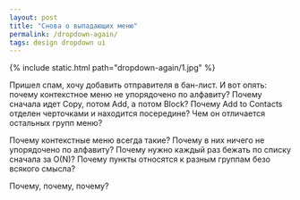 ```yaml
---
layout: post
title: "Снова о выпадающих меню"
permalink: /dropdown-again/
tags: design dropdown ui
---
```


{% include static.html path="dropdown-again/1.jpg" %}

Пришел спам, хочу добавить отправителя в бан-лист. И вот опять: почему
контекстное меню не упорядочено по алфавиту? Почему сначала идет Copy, потом
Add, а потом Block? Почему Add to Contacts отделен черточками и находится
посередине? Чем он отличается остальных групп меню?

Почему контекстные меню всегда такие? Почему в них ничего не упорядочено по
алфавиту? Почему нужно каждый раз бежать по списку сначала за O(N)? Почему
пункты относятся к разным группам безо всякого смысла?

Почему, почему, почему?
